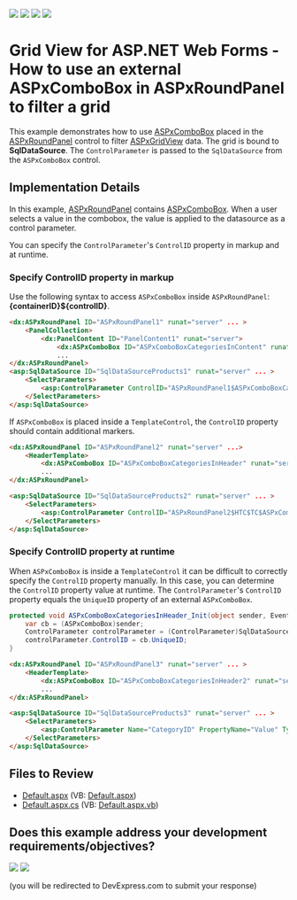 <!-- default badges list -->
![](https://img.shields.io/endpoint?url=https://codecentral.devexpress.com/api/v1/VersionRange/128540188/13.1.6%2B)
[![](https://img.shields.io/badge/Open_in_DevExpress_Support_Center-FF7200?style=flat-square&logo=DevExpress&logoColor=white)](https://supportcenter.devexpress.com/ticket/details/E2040)
[![](https://img.shields.io/badge/📖_How_to_use_DevExpress_Examples-e9f6fc?style=flat-square)](https://docs.devexpress.com/GeneralInformation/403183)
[![](https://img.shields.io/badge/💬_Leave_Feedback-feecdd?style=flat-square)](#does-this-example-address-your-development-requirementsobjectives)
<!-- default badges end -->

# Grid View for ASP.NET Web Forms - How to use an external ASPxComboBox in ASPxRoundPanel to filter a grid

This example demonstrates how to use [ASPxComboBox](https://docs.devexpress.com/AspNet/DevExpress.Web.ASPxComboBox) placed in the [ASPxRoundPanel](https://docs.devexpress.com/AspNet/DevExpress.Web.ASPxRoundPanel) control to filter [ASPxGridView](https://docs.devexpress.com/AspNet/DevExpress.Web.ASPxGridView) data. The grid is bound to **SqlDataSource**. The `ControlParameter` is passed to the `SqlDataSource` from the `ASPxComboBox` control. 

## Implementation Details

In this example, [ASPxRoundPanel](https://docs.devexpress.com/AspNet/DevExpress.Web.ASPxRoundPanel) contains [ASPxComboBox](https://docs.devexpress.com/AspNet/DevExpress.Web.ASPxComboBox). When a user selects a value in the combobox, the value is applied to the datasource as a control parameter. 

You can specify the `ControlParameter`'s `ControlID` property in markup and at runtime.

### Specify ControlID property in markup

Use the following syntax to access `ASPxComboBox` inside `ASPxRoundPanel`: **{containerID}${controlID}**.

```aspx
<dx:ASPxRoundPanel ID="ASPxRoundPanel1" runat="server" ... >
    <PanelCollection>
        <dx:PanelContent ID="PanelContent1" runat="server">
            <dx:ASPxComboBox ID="ASPxComboBoxCategoriesInContent" runat="server" ... />
            ...
</dx:ASPxRoundPanel>
<asp:SqlDataSource ID="SqlDataSourceProducts1" runat="server" ... >
    <SelectParameters>
        <asp:ControlParameter ControlID="ASPxRoundPanel1$ASPxComboBoxCategoriesInContent" Name="CategoryID" PropertyName="Value" Type="Int32" />
    </SelectParameters>
</asp:SqlDataSource>
```

If `ASPxComboBox` is placed inside a `TemplateControl`, the `ControlID` property should contain additional markers.

```aspx
<dx:ASPxRoundPanel ID="ASPxRoundPanel2" runat="server" ...>
    <HeaderTemplate>
        <dx:ASPxComboBox ID="ASPxComboBoxCategoriesInHeader" runat="server" ... />
        ...
</dx:ASPxRoundPanel>

<asp:SqlDataSource ID="SqlDataSourceProducts2" runat="server" ... >
    <SelectParameters>
        <asp:ControlParameter ControlID="ASPxRoundPanel2$HTC$TC$ASPxComboBoxCategoriesInHeader" Name="CategoryID" PropertyName="Value" Type="Int32" />
    </SelectParameters>
</asp:SqlDataSource>
```

### Specify ControlID property at runtime

When `ASPxComboBox` is inside a `TemplateControl` it can be difficult to correctly specify the `ControlID` property manually. In this case, you can determine the `ControlID` property value at runtime. The `ControlParameter`'s `ControlID` property equals the `UniqueID` property of an external `ASPxComboBox`.

```csharp
protected void ASPxComboBoxCategoriesInHeader_Init(object sender, EventArgs e) {
    var cb = (ASPxComboBox)sender;
    ControlParameter controlParameter = (ControlParameter)SqlDataSourceProducts3.SelectParameters[0];
    controlParameter.ControlID = cb.UniqueID;
}
```

```aspx
<dx:ASPxRoundPanel ID="ASPxRoundPanel3" runat="server" ... >
    <HeaderTemplate>
        <dx:ASPxComboBox ID="ASPxComboBoxCategoriesInHeader2" runat="server" OnInit="ASPxComboBoxCategoriesInHeader_Init" ... />
        ...
</dx:ASPxRoundPanel>

<asp:SqlDataSource ID="SqlDataSourceProducts3" runat="server" ... >
    <SelectParameters>
        <asp:ControlParameter Name="CategoryID" PropertyName="Value" Type="Int32" />
    </SelectParameters>
</asp:SqlDataSource>
```

## Files to Review

* [Default.aspx](./CS/WebSite/Default.aspx) (VB: [Default.aspx](./VB/WebSite/Default.aspx))
* [Default.aspx.cs](./CS/WebSite/Default.aspx.cs) (VB: [Default.aspx.vb](./VB/WebSite/Default.aspx.vb))
<!-- feedback -->
## Does this example address your development requirements/objectives?

[<img src="https://www.devexpress.com/support/examples/i/yes-button.svg"/>](https://www.devexpress.com/support/examples/survey.xml?utm_source=github&utm_campaign=asp-net-web-forms-grid-filter-by-combobox-in-roundpanel&~~~was_helpful=yes) [<img src="https://www.devexpress.com/support/examples/i/no-button.svg"/>](https://www.devexpress.com/support/examples/survey.xml?utm_source=github&utm_campaign=asp-net-web-forms-grid-filter-by-combobox-in-roundpanel&~~~was_helpful=no)

(you will be redirected to DevExpress.com to submit your response)
<!-- feedback end -->
